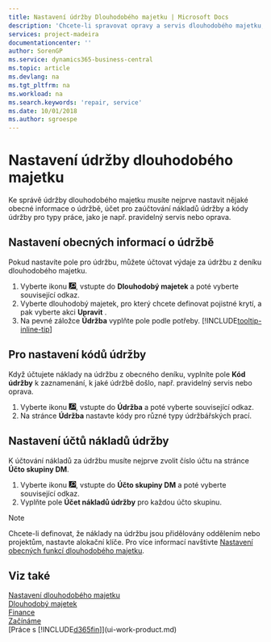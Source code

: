 ```yaml
---
title: Nastavení údržby Dlouhodobého majetku | Microsoft Docs
description: 'Chcete-li spravovat opravy a servis dlouhodobého majetku, určíte obecné informace o údržbě, kódy pro typ práce a účet pro účtování pro náklady.'
services: project-madeira
documentationcenter: ''
author: SorenGP
ms.service: dynamics365-business-central
ms.topic: article
ms.devlang: na
ms.tgt_pltfrm: na
ms.workload: na
ms.search.keywords: 'repair, service'
ms.date: 10/01/2018
ms.author: sgroespe
---
```

# <a name="set-up-fixed-asset-maintenance"></a>Nastavení údržby dlouhodobého majetku
Ke správě údržby dlouhodobého majetku musíte nejprve nastavit nějaké obecné informace o údržbě, účet pro zaúčtování nákladů údržby a kódy údržby pro typy práce, jako je např. pravidelný servis nebo oprava.

## <a name="to-set-up-general-maintenance-information"></a>Nastavení obecných informací o údržbě
Pokud nastavíte pole pro údržbu, můžete účtovat výdaje za údržbu z deníku dlouhodobého majetku.

1. Vyberte ikonu ![Žárovka, která otevře funkci Řeknete mi](media/ui-search/search_small.png "Řekněte mi, co chcete dělat"), vstupte do **Dlouhodobý majetek** a poté vyberte související odkaz.
2. Vyberte dlouhodobý majetek, pro který chcete definovat pojistné krytí, a pak vyberte akci **Upravit** .
3. Na pevné záložce **Údržba** vyplňte pole podle potřeby. [!INCLUDE[tooltip-inline-tip](includes/tooltip-inline-tip_md.md)]

## <a name="to-set-up-maintenance-codes"></a>Pro nastavení kódů údržby
Když účtujete náklady na údržbu z obecného deníku, vyplníte pole **Kód údržby** k zaznamenání, k jaké údržbě došlo, např. pravidelný servis nebo oprava.

1. Vyberte ikonu ![Žárovka, která otevře funkci Řeknete mi](media/ui-search/search_small.png "Řekněte mi, co chcete dělat"), vstupte do **Údržba** a poté vyberte související odkaz.
2. Na stránce **Údržba** nastavte kódy pro různé typy údržbářských prací.

## <a name="to-set-up-maintenance-expense-accounts"></a>Nastavení účtů nákladů údržby
K účtování nákladů za údržbu musíte nejprve zvolit číslo účtu na stránce **Účto skupiny DM**.

1. Vyberte ikonu ![Žárovka, která otevře funkci Řeknete mi](media/ui-search/search_small.png "Řekněte mi, co chcete dělat"), vstupte do **Účto skupiny DM** a poté vyberte související odkaz.
2. Vyplňte pole **Účet nákladů údržby** pro každou účto skupinu.

> [!NOTE]  
>   Chcete-li definovat, že náklady na údržbu jsou přidělovány oddělením nebo projektům, nastavte alokační klíče. Pro více informací navštivte [Nastavení obecných funkcí dlouhodobého majetku](fa-how-setup-general.md).

## <a name="see-also"></a>Viz také
[Nastavení dlouhodobého majetku](fa-setup.md)  
[Dlouhodobý majetek](fa-manage.md)  
[Finance](finance.md)  
[Začínáme](product-get-started.md)  
[Práce s [!INCLUDE[d365fin](includes/d365fin_md.md)]](ui-work-product.md)
